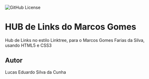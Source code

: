 ![GitHub License](https://img.shields.io/github/license/DuduCitizen/Hub-de-Links)

# HUB de Links do Marcos Gomes
Hub de Links no estilo Linktree, para o Marcos Gomes Farias da Silva, usando HTML5 e CSS3

## Autor
Lucas Eduardo Silva da Cunha
